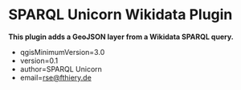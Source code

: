 # SPARQL Unicorn Wikidata Plugin

**This plugin adds a GeoJSON layer from a Wikidata SPARQL query.**

* qgisMinimumVersion=3.0
* version=0.1
* author=SPARQL Unicorn
* email=rse@fthiery.de
